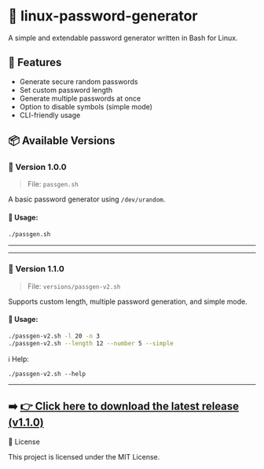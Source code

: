 # 🔐 linux-password-generator

A simple and extendable password generator written in Bash for Linux.

## 🚀 Features

- Generate secure random passwords
- Set custom password length
- Generate multiple passwords at once
- Option to disable symbols (simple mode)
- CLI-friendly usage

## 📦 Available Versions

### 🔸 Version 1.0.0

> File: `passgen.sh`

A basic password generator using `/dev/urandom`.

#### 📌 Usage:
```bash
./passgen.sh
```

---


---

### 🔸 Version 1.1.0

> File: `versions/passgen-v2.sh`

Supports custom length, multiple password generation, and simple mode.

#### 📌 Usage:
```bash
./passgen-v2.sh -l 20 -n 3
./passgen-v2.sh --length 12 --number 5 --simple

```

ℹ️ Help:
```
./passgen-v2.sh --help
```
---
➡️ [👉 Click here to download the latest release (v1.1.0)](https://github.com/farzan-dev13/linux-password-generator/releases/tag/v1.1.0)
---


📄 License

This project is licensed under the MIT License.
